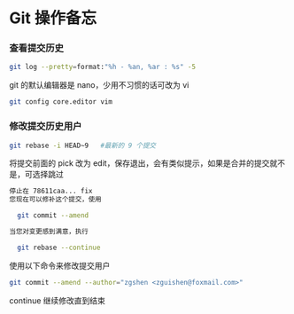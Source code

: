 
# Git 操作备忘

### 查看提交历史

```bash
git log --pretty=format:"%h - %an, %ar : %s" -5
```

git 的默认编辑器是 nano，少用不习惯的话可改为 vi

```bash
git config core.editor vim
```

### 修改提交历史用户

```bash
git rebase -i HEAD~9   #最新的 9 个提交
```

将提交前面的  pick 改为 edit，保存退出，会有类似提示，如果是合并的提交就不是，可选择跳过

```bash
停止在 78611caa... fix
您现在可以修补这个提交，使用

  git commit --amend 

当您对变更感到满意，执行

  git rebase --continue
```

使用以下命令来修改提交用户

```bash
git commit --amend --author="zgshen <zguishen@foxmail.com>"
```

continue 继续修改直到结束

